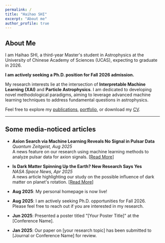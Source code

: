 ```yaml
---
permalink: /
title: "Haihao SHI"
excerpt: "About me"
author_profile: true
---
```


## About Me

I am Haihao SHI, a third-year Master's student in Astrophysics at the University of Chinese Academy of Sciences (UCAS), expecting to graduate in 2026.

**I am actively seeking a Ph.D. position for Fall 2026 admission.**

My research interests lie at the intersection of **Interpretable Machine Learning (XAI)** and **Particle Astrophysics**. I am dedicated to developing novel methodological paradigms, aiming to leverage advanced machine learning techniques to address fundamental questions in astrophysics.

Feel free to explore my [publications](/publications/), [portfolio](/portfolio/), or download my [CV](/cv/).

---

## Some media-noticed articles

* **Axion Search via Machine Learning Reveals No Signal in Pulsar Data** <br>
    *Quantum Zeitgeist, Aug 2025* <br>
    A news feature on our research using machine learning methods to analyze pulsar data for axion signals. \[[Read More](https://quantumzeitgeist.com/axion-search-via-machine-learning-reveals-no-signal-in-pulsar-data/)]

* **Is Dark Matter Spinning Up the Earth? New Research Says Yes** <br>
    *NASA Space News, Apr 2025* <br>
    A news article highlighting our study on the possible influence of dark matter on planet's rotation. \[[Read More](https://nasaspacenews.com/2025/04/is-dark-matter-spinning-up-the-earth-new-research-says-yes/)]



* **Aug 2025**: My personal homepage is now live!
* **Aug 2025**: I am actively seeking Ph.D. opportunities for Fall 2026. Please feel free to reach out if you are interested in my research.
* **Jun 2025**: Presented a poster titled "[Your Poster Title]" at the [Conference Name].
* **Jan 2025**: Our paper on [your research topic] has been submitted to [Journal or Conference Name] for review.
